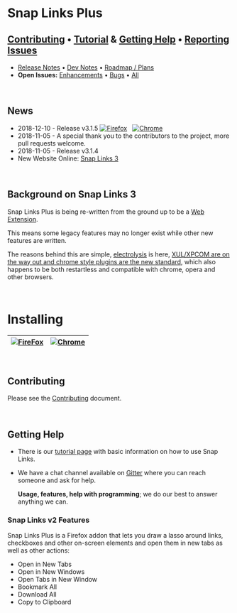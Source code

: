 # Snap Links Plus

## [Contributing](Contributing.md) &bull; [Tutorial][IntroPage] & [Getting Help](#getting-help) &bull; [Reporting Issues](Contributing.md#reporting-bugs)

* [Release Notes](ReleaseNotes.md) &bull; [Dev Notes](DevNotes.md) &bull; [Roadmap / Plans][Milestones]
* **Open Issues:** [Enhancements][Issues-Enh] &bull; [Bugs][Issues-Bugs] &bull; [All][Issues-Open]

&nbsp;
## News

* 2018-12-10 - Release v3.1.5 [![Firefox][FF16]][MozRelease] &nbsp; [![Chrome][CH16]][ChromeRelease]
* 2018-11-05 - A special thank you to the contributors to the project, more pull requests welcome.
* 2018-11-05 - Release v3.1.4
* New Website Online: [Snap Links 3](http://cpriest.github.io/SnapLinksPlus/)

&nbsp;
## Background on Snap Links 3

Snap Links Plus is being re-written from the ground up to be a [Web Extension](https://developer.mozilla.org/en-US/Add-ons/WebExtensions).

This means some legacy features may no longer exist while other new features are written.

The reasons behind this are simple, [electrolysis](https://wiki.mozilla.org/Electrolysis) is here, [XUL/XPCOM are on the way out and chrome style plugins are the new standard](https://blog.mozilla.org/addons/2015/08/21/the-future-of-developing-firefox-add-ons/), which also happens to be both restartless and compatible with chrome, opera and other browsers.

&nbsp;
# Installing

| [![FireFox][FF48]][MozRelease] | [![Chrome][CH48]][ChromeRelease] |
|:------------------------------:|:------------------------------:|

&nbsp;
## Contributing

Please see the [Contributing](Contributing.md) document.

&nbsp;
## Getting Help

* There is our [tutorial page][IntroPage] with basic information on how to use Snap Links.

* We have a chat channel available on [Gitter][Gitter-Lobby] where you can reach someone and ask for help.

    **Usage, features, help with programming**; we do our best to answer anything we can.


### Snap Links v2 Features

Snap Links Plus is a Firefox addon that lets you draw a lasso around links, checkboxes and other on-screen elements and open them in new tabs as  well as other actions:

* Open in New Tabs
* Open in New Windows
* Open Tabs in New Window
* Bookmark All
* Download All
* Copy to Clipboard







[MozRelease]: https://addons.mozilla.org/en-US/firefox/addon/snaplinksplus/
[ChromeRelease]: https://chrome.google.com/webstore/detail/snap-links-beta/ikglmligndmabebhnicldebpekldnabm?authuser=1
[FF16]: https://cdnjs.cloudflare.com/ajax/libs/browser-logos/45.3.0/firefox/firefox_16x16.png
[FF48]: https://cdnjs.cloudflare.com/ajax/libs/browser-logos/45.3.0/firefox/firefox_48x48.png
[CH16]: https://cdnjs.cloudflare.com/ajax/libs/browser-logos/45.3.0/chrome/chrome_16x16.png
[CH48]: https://cdnjs.cloudflare.com/ajax/libs/browser-logos/45.3.0/chrome/chrome_48x48.png
[IntroPage]: http://cpriest.github.io/SnapLinksPlus/welcome
[Gitter-Lobby]: https://gitter.im/SnapLinks/Lobby
[Issues-Open]: https://github.com/cpriest/SnapLinksPlus/issues?q=is%3Aissue+is%3Aopen+sort%3Acomments-desc
[Issues-Bugs]: https://github.com/cpriest/SnapLinksPlus/issues?q=is%3Aissue+is%3Aopen+label%3Abug+sort%3Acomments-desc
[Issues-Enh]: https://github.com/cpriest/SnapLinksPlus/issues?q=is%3Aissue+is%3Aopen+label%3Aenhancement+sort%3Areactions-%2B1-desc
[Milestones]: https://github.com/cpriest/SnapLinksPlus/milestones?direction=desc&sort=completeness&state=open
[Issues-New]: https://github.com/cpriest/SnapLinksPlus/issues/new
[ForkIcon]: https://cdnjs.cloudflare.com/ajax/libs/octicons/4.4.0/svg/repo-forked.svg
[ForkRepo]: https://github.com/cpriest/SnapLinksPlus#fork-destination-box

[MDN-Ext-Anatomy]: https://developer.mozilla.org/en-US/Add-ons/WebExtensions/Anatomy_of_a_WebExtension
[FF-DevEd]: https://www.mozilla.org/firefox/developer/
